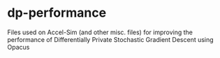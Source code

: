 # dp-performance
Files used on Accel-Sim (and other misc. files) for improving the performance of Differentially Private Stochastic Gradient Descent using Opacus
